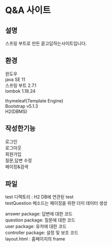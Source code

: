 # Q&A 사이트

## 설명
스프링 부트로 만든 묻고답하는사이트입니다.

## 환경
윈도우   
java SE 11  
스프링 부트 2.7.1  
lombok 1.18.24 

thymeleaf(Template Engine)  
Bootstrap v5.1.3  
H2(DBMS)


## 작성한기능
로그인   
로그아웃  
회원가입  
질문,답변 수정  
페이징&검색  

## 파일
test 디렉토리 : H2 DB에 연관된 test  
testQuestion 메소드는 페이징을 위한 더미 데이터 생성  

answer package: 답변에 대한 코드    
question package: 질문에 대한 코드    
user package:  유저에 대한 코드    
controller package: 설정 및 보조 코드   
layout.html : 홈페이지의 frame   
